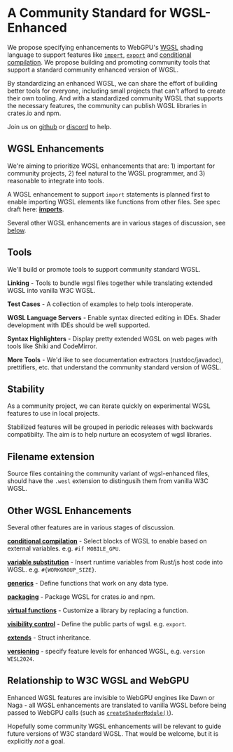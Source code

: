 # A Community Standard for WGSL-Enhanced

We propose specifying enhancements
to WebGPU's [WGSL](https://www.w3.org/TR/WGSL/) shading language to support
features like [`import`](./Imports.md), [`export`](./Export.md)
and [conditional compilation](./ConditionalCompilation.md).
We propose building and promoting community tools that support
a standard community enhanced version of WGSL.

By standardizing an enhanced WGSL, we can
share the effort of building better tools for everyone,
including small projects
that can't afford to create their own tooling.
And with a standardized community WGSL that supports
the necessary features,
the community can publish WGSL libraries in crates.io and npm.

Join us on [github](https://github.com/wgsl-tooling-wg/wgsl-import-spec)
or [discord](https://discord.gg/FXhZDV8V) to help.

## WGSL Enhancements

We're aiming to prioritize WGSL enhancements that are: 1) important for community projects,
2) feel natural to the WGSL programmer,
and 3) reasonable to integrate into tools.

A WGSL enhancement to support `import` statements is planned first
to enable importing WGSL elements like functions from other files.
See spec draft here: **[imports](./Imports.md)**.

Several other WGSL enhancements
are in various stages of discussion,
see [below](#other-wgsl-enhancements).

## Tools

We'll build or promote tools to support community standard WGSL.

**Linking** - Tools to bundle wgsl files together
while translating extended WGSL into vanilla W3C WGSL.

**Test Cases** - A collection of examples to help tools interoperate.

**WGSL Language Servers** - Enable syntax directed editing in IDEs.
Shader development with IDEs should be well supported.

**Syntax Highlighters** - Display pretty extended WGSL on web pages with
tools like Shiki and CodeMirror.

**More Tools** - We'd like to see documentation extractors (rustdoc/javadoc),
prettifiers, etc. that understand the community standard version of WGSL.

## Stability

As a community project,
we can iterate quickly on experimental WGSL features to use
in local projects.

Stabilized features will be grouped in periodic releases
with backwards compatibilty.
The aim is to help nurture an ecosystem
of wgsl libraries.

## Filename extension

Source files containing
the community variant of wgsl-enhanced files,
should have the `.wesl` extension
to distingusih them from vanilla W3C WGSL.

## Other WGSL Enhancements

Several other features are in various stages of discussion.

**[conditional compilation](./ConditionalCompilation.md)** -
Select blocks of WGSL to enable based on external variables. e.g. `#if MOBILE_GPU`.

**[variable substitution](./VariableSubstiution.md)** -
Insert runtime
variables from Rust/js host code into WGSL. e.g. `#{WORKGROUP_SIZE}`.

**[generics](./Generics.md)** -
Define functions that work on any data type.

**[packaging](./Packaging.md)** -
Package WGSL for crates.io and npm.

**[virtual functions](./VirtualFunctions.md)** -
Customize a library by replacing a function.

**[visibility control](./Visibility.md)** -
Define the public parts of wgsl.
e.g. `export`.

**[extends](./Extends.md)** - Struct inheritance.

**[versioning](./Versioning.md)** - specify feature levels for enhanced WGSL, e.g. `version WESL2024`.

## Relationship to W3C WGSL and WebGPU

Enhanced WGSL features are invisible to WebGPU engines
like Dawn or Naga -
all WGSL enhancements are translated to vanilla WGSL
before being passed to WebGPU calls
(such as [`createShaderModule()`](https://developer.mozilla.org/en-US/docs/Web/API/GPUDevice/createShaderModule)).

Hopefully some community WGSL enhancements will be relevant to
guide future versions of W3C standard WGSL.
That would be welcome, but it is explicitly _not_ a goal.
